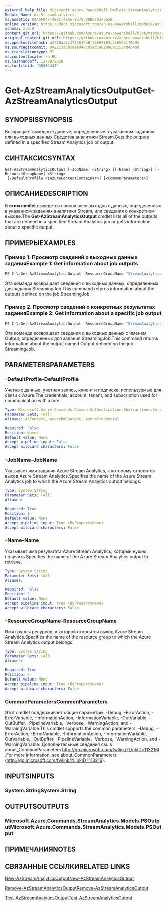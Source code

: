 ```yaml
---
external help file: Microsoft.Azure.PowerShell.Cmdlets.StreamAnalytics.dll-Help.xml
Module Name: Az.StreamAnalytics
ms.assetid: 04A6FD47-482C-4EA6-9375-D8B6FD1F2659
online version: https://docs.microsoft.com/en-us/powershell/module/az.streamanalytics/get-azstreamanalyticsoutput
schema: 2.0.0
content_git_url: https://github.com/Azure/azure-powershell/blob/master/src/StreamAnalytics/StreamAnalytics/help/Get-AzStreamAnalyticsOutput.md
original_content_git_url: https://github.com/Azure/azure-powershell/blob/master/src/StreamAnalytics/StreamAnalytics/help/Get-AzStreamAnalyticsOutput.md
ms.openlocfilehash: a2f20aa2c372261fe8f36599884c516563170293
ms.sourcegitcommit: 04221336bc9eed46c05ed1e828a6811534d4b4ab
ms.translationtype: MT
ms.contentlocale: ru-RU
ms.lasthandoff: 12/08/2020
ms.locfileid: "98414444"
---
```

# <span data-ttu-id="ad57a-101">Get-AzStreamAnalyticsOutput</span><span class="sxs-lookup"><span data-stu-id="ad57a-101">Get-AzStreamAnalyticsOutput</span></span>

## <span data-ttu-id="ad57a-102">SYNOPSIS</span><span class="sxs-lookup"><span data-stu-id="ad57a-102">SYNOPSIS</span></span>
<span data-ttu-id="ad57a-103">Возвращает выходные данные, определенные в указанном заданиях или выходных данных Средства аналитики Stream.</span><span class="sxs-lookup"><span data-stu-id="ad57a-103">Gets the outputs defined in a specified Stream Analytics job or output.</span></span>

## <span data-ttu-id="ad57a-104">СИНТАКСИС</span><span class="sxs-lookup"><span data-stu-id="ad57a-104">SYNTAX</span></span>

```
Get-AzStreamAnalyticsOutput [-JobName] <String> [[-Name] <String>] [-ResourceGroupName] <String>
 [-DefaultProfile <IAzureContextContainer>] [<CommonParameters>]
```

## <span data-ttu-id="ad57a-105">ОПИСАНИЕ</span><span class="sxs-lookup"><span data-stu-id="ad57a-105">DESCRIPTION</span></span>
<span data-ttu-id="ad57a-106">В **этом cmdlet** выведется список всех выходных данных, определенных в указанном заданиях аналитики Stream, или сведения о конкретном выходе.</span><span class="sxs-lookup"><span data-stu-id="ad57a-106">The **Get-AzStreamAnalyticsOutput** cmdlet lists all of the outputs that are defined in a specified Stream Analytics job or gets information about a specific output.</span></span>

## <span data-ttu-id="ad57a-107">ПРИМЕРЫ</span><span class="sxs-lookup"><span data-stu-id="ad57a-107">EXAMPLES</span></span>

### <span data-ttu-id="ad57a-108">Пример 1. Просмотр сведений о выходных данных задания</span><span class="sxs-lookup"><span data-stu-id="ad57a-108">Example 1: Get information about job outputs</span></span>
```powershell
PS C:\>Get-AzStreamAnalyticsOutput -ResourceGroupName "StreamAnalytics-Default-West-US" -JobName "StreamingJob"
```

<span data-ttu-id="ad57a-109">Эта команда возвращает сведения о выходных данных, определенных для задания StreamingJob.</span><span class="sxs-lookup"><span data-stu-id="ad57a-109">This command returns information about the outputs defined on the job StreamingJob.</span></span>

### <span data-ttu-id="ad57a-110">Пример 2. Просмотр сведений о конкретных результатах задания</span><span class="sxs-lookup"><span data-stu-id="ad57a-110">Example 2: Get information about a specific job output</span></span>
```powershell
PS C:\>Get-AzStreamAnalyticsOutput -ResourceGroupName "StreamAnalytics-Default-West-US" -JobName "StreamingJob" -Name "Output"
```

<span data-ttu-id="ad57a-111">Эта команда возвращает сведения о выходных данных с именем Output, определенных для задания StreamingJob.</span><span class="sxs-lookup"><span data-stu-id="ad57a-111">This command returns information about the output named Output defined on the job StreamingJob.</span></span>

## <span data-ttu-id="ad57a-112">PARAMETERS</span><span class="sxs-lookup"><span data-stu-id="ad57a-112">PARAMETERS</span></span>

### <span data-ttu-id="ad57a-113">-DefaultProfile</span><span class="sxs-lookup"><span data-stu-id="ad57a-113">-DefaultProfile</span></span>
<span data-ttu-id="ad57a-114">Учетные данные, учетная запись, клиент и подписка, используемые для связи с Azure.</span><span class="sxs-lookup"><span data-stu-id="ad57a-114">The credentials, account, tenant, and subscription used for communication with azure.</span></span>

```yaml
Type: Microsoft.Azure.Commands.Common.Authentication.Abstractions.Core.IAzureContextContainer
Parameter Sets: (All)
Aliases: AzContext, AzureRmContext, AzureCredential

Required: False
Position: Named
Default value: None
Accept pipeline input: False
Accept wildcard characters: False
```

### <span data-ttu-id="ad57a-115">-JobName</span><span class="sxs-lookup"><span data-stu-id="ad57a-115">-JobName</span></span>
<span data-ttu-id="ad57a-116">Указывает имя задания Azure Stream Analytics, к которому относится выход Azure Stream Analytics.</span><span class="sxs-lookup"><span data-stu-id="ad57a-116">Specifies the name of the Azure Stream Analytics job to which the Azure Stream Analytics output belongs.</span></span>

```yaml
Type: System.String
Parameter Sets: (All)
Aliases:

Required: True
Position: 1
Default value: None
Accept pipeline input: True (ByPropertyName)
Accept wildcard characters: False
```

### <span data-ttu-id="ad57a-117">-Name</span><span class="sxs-lookup"><span data-stu-id="ad57a-117">-Name</span></span>
<span data-ttu-id="ad57a-118">Указывает имя результата Azure Stream Analytics, который нужно получить.</span><span class="sxs-lookup"><span data-stu-id="ad57a-118">Specifies the name of the Azure Stream Analytics output to retrieve.</span></span>

```yaml
Type: System.String
Parameter Sets: (All)
Aliases:

Required: False
Position: 2
Default value: None
Accept pipeline input: True (ByPropertyName)
Accept wildcard characters: False
```

### <span data-ttu-id="ad57a-119">-ResourceGroupName</span><span class="sxs-lookup"><span data-stu-id="ad57a-119">-ResourceGroupName</span></span>
<span data-ttu-id="ad57a-120">Имя группы ресурсов, к которой относится выход Azure Stream Analytics.</span><span class="sxs-lookup"><span data-stu-id="ad57a-120">Specifies the name of the resource group to which the Azure Stream Analytics output belongs.</span></span>

```yaml
Type: System.String
Parameter Sets: (All)
Aliases:

Required: True
Position: 0
Default value: None
Accept pipeline input: True (ByPropertyName)
Accept wildcard characters: False
```

### <span data-ttu-id="ad57a-121">CommonParameters</span><span class="sxs-lookup"><span data-stu-id="ad57a-121">CommonParameters</span></span>
<span data-ttu-id="ad57a-122">Этот cmdlet поддерживает общие параметры: -Debug, -ErrorAction, -ErrorVariable, -InformationAction, -InformationVariable, -OutVariable, -OutBuffer, -PipelineVariable, -Verbose, -WarningAction, and -WarningVariable.</span><span class="sxs-lookup"><span data-stu-id="ad57a-122">This cmdlet supports the common parameters: -Debug, -ErrorAction, -ErrorVariable, -InformationAction, -InformationVariable, -OutVariable, -OutBuffer, -PipelineVariable, -Verbose, -WarningAction, and -WarningVariable.</span></span> <span data-ttu-id="ad57a-123">Дополнительные сведения см. в about_CommonParameters http://go.microsoft.com/fwlink/?LinkID=113216) .</span><span class="sxs-lookup"><span data-stu-id="ad57a-123">For more information, see about_CommonParameters (http://go.microsoft.com/fwlink/?LinkID=113216).</span></span>

## <span data-ttu-id="ad57a-124">INPUTS</span><span class="sxs-lookup"><span data-stu-id="ad57a-124">INPUTS</span></span>

### <span data-ttu-id="ad57a-125">System.String</span><span class="sxs-lookup"><span data-stu-id="ad57a-125">System.String</span></span>

## <span data-ttu-id="ad57a-126">OUTPUTS</span><span class="sxs-lookup"><span data-stu-id="ad57a-126">OUTPUTS</span></span>

### <span data-ttu-id="ad57a-127">Microsoft.Azure.Commands.StreamAnalytics.Models.PSOutput</span><span class="sxs-lookup"><span data-stu-id="ad57a-127">Microsoft.Azure.Commands.StreamAnalytics.Models.PSOutput</span></span>

## <span data-ttu-id="ad57a-128">ПРИМЕЧАНИЯ</span><span class="sxs-lookup"><span data-stu-id="ad57a-128">NOTES</span></span>

## <span data-ttu-id="ad57a-129">СВЯЗАННЫЕ ССЫЛКИ</span><span class="sxs-lookup"><span data-stu-id="ad57a-129">RELATED LINKS</span></span>

[<span data-ttu-id="ad57a-130">New-AzStreamAnalyticsOutput</span><span class="sxs-lookup"><span data-stu-id="ad57a-130">New-AzStreamAnalyticsOutput</span></span>](./New-AzStreamAnalyticsOutput.md)

[<span data-ttu-id="ad57a-131">Remove-AzStreamAnalyticsOutput</span><span class="sxs-lookup"><span data-stu-id="ad57a-131">Remove-AzStreamAnalyticsOutput</span></span>](./Remove-AzStreamAnalyticsOutput.md)

[<span data-ttu-id="ad57a-132">Test-AzStreamAnalyticsOutput</span><span class="sxs-lookup"><span data-stu-id="ad57a-132">Test-AzStreamAnalyticsOutput</span></span>](./Test-AzStreamAnalyticsOutput.md)


